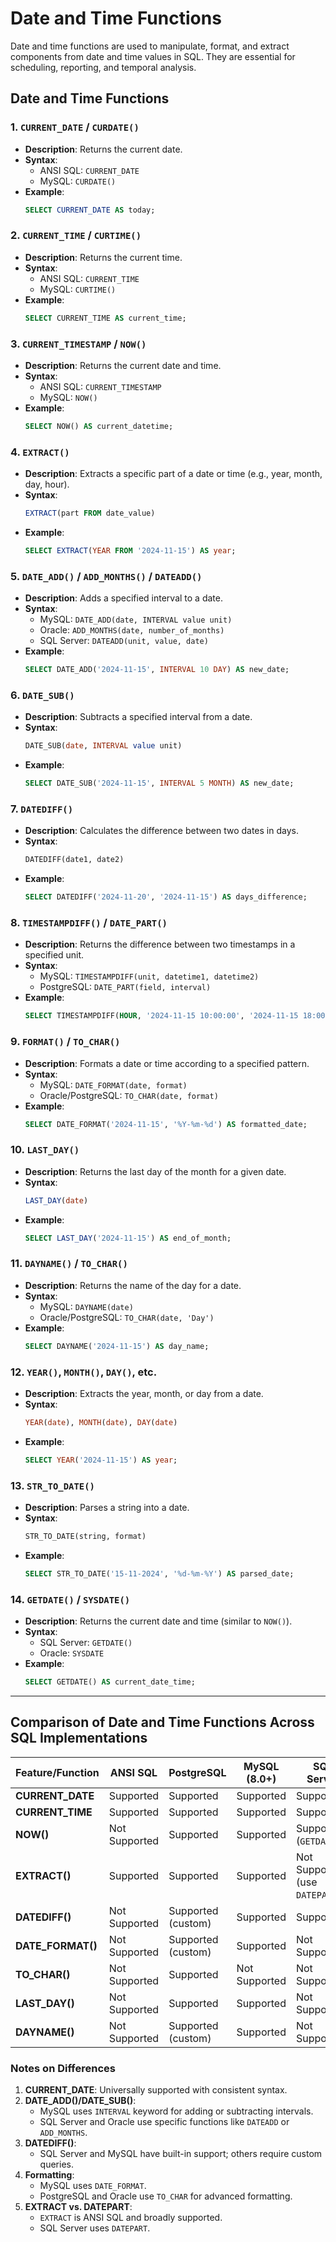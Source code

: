 # Date and Time Functions

Date and time functions are used to manipulate, format, and extract components from date and time values in SQL. They are essential for scheduling, reporting, and temporal analysis.

## Date and Time Functions

### 1. `CURRENT_DATE` / `CURDATE()`
- **Description**: Returns the current date.
- **Syntax**:
  - ANSI SQL: `CURRENT_DATE`
  - MySQL: `CURDATE()`
- **Example**:
  ```sql
  SELECT CURRENT_DATE AS today;
  ```

### 2. `CURRENT_TIME` / `CURTIME()`
- **Description**: Returns the current time.
- **Syntax**:
  - ANSI SQL: `CURRENT_TIME`
  - MySQL: `CURTIME()`
- **Example**:
  ```sql
  SELECT CURRENT_TIME AS current_time;
  ```

### 3. `CURRENT_TIMESTAMP` / `NOW()`
- **Description**: Returns the current date and time.
- **Syntax**:
  - ANSI SQL: `CURRENT_TIMESTAMP`
  - MySQL: `NOW()`
- **Example**:
  ```sql
  SELECT NOW() AS current_datetime;
  ```

### 4. `EXTRACT()`
- **Description**: Extracts a specific part of a date or time (e.g., year, month, day, hour).
- **Syntax**:
  ```sql
  EXTRACT(part FROM date_value)
  ```
- **Example**:
  ```sql
  SELECT EXTRACT(YEAR FROM '2024-11-15') AS year;
  ```

### 5. `DATE_ADD()` / `ADD_MONTHS()` / `DATEADD()`
- **Description**: Adds a specified interval to a date.
- **Syntax**:
  - MySQL: `DATE_ADD(date, INTERVAL value unit)`
  - Oracle: `ADD_MONTHS(date, number_of_months)`
  - SQL Server: `DATEADD(unit, value, date)`
- **Example**:
  ```sql
  SELECT DATE_ADD('2024-11-15', INTERVAL 10 DAY) AS new_date;
  ```

### 6. `DATE_SUB()`
- **Description**: Subtracts a specified interval from a date.
- **Syntax**:
  ```sql
  DATE_SUB(date, INTERVAL value unit)
  ```
- **Example**:
  ```sql
  SELECT DATE_SUB('2024-11-15', INTERVAL 5 MONTH) AS new_date;
  ```

### 7. `DATEDIFF()`
- **Description**: Calculates the difference between two dates in days.
- **Syntax**:
  ```sql
  DATEDIFF(date1, date2)
  ```
- **Example**:
  ```sql
  SELECT DATEDIFF('2024-11-20', '2024-11-15') AS days_difference;
  ```

### 8. `TIMESTAMPDIFF()` / `DATE_PART()`
- **Description**: Returns the difference between two timestamps in a specified unit.
- **Syntax**:
  - MySQL: `TIMESTAMPDIFF(unit, datetime1, datetime2)`
  - PostgreSQL: `DATE_PART(field, interval)`
- **Example**:
  ```sql
  SELECT TIMESTAMPDIFF(HOUR, '2024-11-15 10:00:00', '2024-11-15 18:00:00') AS hours_difference;
  ```

### 9. `FORMAT()` / `TO_CHAR()`
- **Description**: Formats a date or time according to a specified pattern.
- **Syntax**:
  - MySQL: `DATE_FORMAT(date, format)`
  - Oracle/PostgreSQL: `TO_CHAR(date, format)`
- **Example**:
  ```sql
  SELECT DATE_FORMAT('2024-11-15', '%Y-%m-%d') AS formatted_date;
  ```

### 10. `LAST_DAY()`
- **Description**: Returns the last day of the month for a given date.
- **Syntax**:
  ```sql
  LAST_DAY(date)
  ```
- **Example**:
  ```sql
  SELECT LAST_DAY('2024-11-15') AS end_of_month;
  ```

### 11. `DAYNAME()` / `TO_CHAR()`
- **Description**: Returns the name of the day for a date.
- **Syntax**:
  - MySQL: `DAYNAME(date)`
  - Oracle/PostgreSQL: `TO_CHAR(date, 'Day')`
- **Example**:
  ```sql
  SELECT DAYNAME('2024-11-15') AS day_name;
  ```

### 12. `YEAR()`, `MONTH()`, `DAY()`, etc.
- **Description**: Extracts the year, month, or day from a date.
- **Syntax**:
  ```sql
  YEAR(date), MONTH(date), DAY(date)
  ```
- **Example**:
  ```sql
  SELECT YEAR('2024-11-15') AS year;
  ```

### 13. `STR_TO_DATE()`
- **Description**: Parses a string into a date.
- **Syntax**:
  ```sql
  STR_TO_DATE(string, format)
  ```
- **Example**:
  ```sql
  SELECT STR_TO_DATE('15-11-2024', '%d-%m-%Y') AS parsed_date;
  ```

### 14. `GETDATE()` / `SYSDATE()`
- **Description**: Returns the current date and time (similar to `NOW()`).
- **Syntax**:
  - SQL Server: `GETDATE()`
  - Oracle: `SYSDATE`
- **Example**:
  ```sql
  SELECT GETDATE() AS current_date_time;
  ```

---

## Comparison of Date and Time Functions Across SQL Implementations

| Feature/Function       | ANSI SQL     | PostgreSQL      | MySQL (8.0+) | SQL Server   | Oracle         |
|------------------------|--------------|-----------------|--------------|--------------|----------------|
| **CURRENT_DATE**       | Supported    | Supported       | Supported    | Supported    | Supported      |
| **CURRENT_TIME**       | Supported    | Supported       | Supported    | Supported    | Supported      |
| **NOW()**              | Not Supported | Supported       | Supported    | Supported (`GETDATE()`) | Supported (`SYSDATE`) |
| **EXTRACT()**          | Supported    | Supported       | Supported    | Not Supported (use `DATEPART`) | Supported      |
| **DATEDIFF()**         | Not Supported | Supported (custom) | Supported    | Supported    | Custom Implementation |
| **DATE_FORMAT()**      | Not Supported | Supported (custom) | Supported    | Not Supported | Use `TO_CHAR()`|
| **TO_CHAR()**          | Not Supported | Supported       | Not Supported| Not Supported | Supported      |
| **LAST_DAY()**         | Not Supported | Supported       | Supported    | Not Supported | Supported      |
| **DAYNAME()**          | Not Supported | Supported (custom)| Supported    | Not Supported | Use `TO_CHAR()`|


### Notes on Differences

1. **CURRENT_DATE**: Universally supported with consistent syntax.
2. **DATE_ADD()/DATE_SUB()**:
   - MySQL uses `INTERVAL` keyword for adding or subtracting intervals.
   - SQL Server and Oracle use specific functions like `DATEADD` or `ADD_MONTHS`.
3. **DATEDIFF()**:
   - SQL Server and MySQL have built-in support; others require custom queries.
4. **Formatting**:
   - MySQL uses `DATE_FORMAT`.
   - PostgreSQL and Oracle use `TO_CHAR` for advanced formatting.
5. **EXTRACT vs. DATEPART**:
   - `EXTRACT` is ANSI SQL and broadly supported.
   - SQL Server uses `DATEPART`. 
